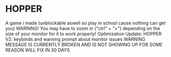 # HOPPER
A game i made (unblockable aswell so play in school cause nothing can get you)
WARNING! You may have to zoom in ("ctrl" + "+") depending on the size of your monitor for it to work properly!
Optimization Update: HOPPER V2: keybinds and warning prompt about monitor issues
WARNING MESSAGE IS CURRENTLY BROKEN AND IS NOT SHOWING UP FOR SOME REASON WILL FIX IN 30 DAYS
